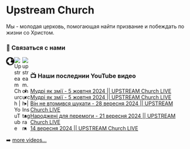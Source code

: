 # Upstream Church

Мы - молодая церковь, помогающая найти призвание и побеждать по жизни со Христом.

### 👥 Связаться с нами

[<img align="left" alt="upstream.life" width="22px" src="https://raw.githubusercontent.com/iconic/open-iconic/master/svg/globe.svg" />][website]
[<img align="left" alt="UpstreamChurch | YouTube" width="22px" src="https://cdn.jsdelivr.net/npm/simple-icons@v3/icons/youtube.svg" />][youtube]
[<img align="left" alt="upstream.church | Instagram" width="22px" src="https://cdn.jsdelivr.net/npm/simple-icons@v3/icons/instagram.svg" />][instagram]

<br />

### 📺 Наши последнии YouTube видео
<!-- YOUTUBE:START -->
- [Мудрі як змії - 5 жовтня 2024 || UPSTREAM Church LIVE](https://www.youtube.com/watch?v=yrA-1bJR2t8)
- [Мудрі як змії - 5 жовтня 2024 || UPSTREAM Church LIVE](https://www.youtube.com/watch?v=cbfZyFDl548)
- [Він не втомився шукати - 28 вересня 2024 || UPSTREAM Church LIVE](https://www.youtube.com/watch?v=ycIRjk6h8kI)
- [Народжені для перемоги - 21 вересня 2024 || UPSTREAM Church LIVE](https://www.youtube.com/watch?v=j8KSU6fZ9AU)
- [14 вересня 2024 || UPSTREAM Church LIVE](https://www.youtube.com/watch?v=vq5kRPBoZpo)
<!-- YOUTUBE:END -->

➡️ [more videos...](https://youtube.com/UpstreamChurch)

[website]: https://upstream.life/
[youtube]: https://youtube.com/UpstreamChurch
[instagram]: https://www.instagram.com/upstream.church
